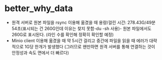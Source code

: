 # better_why_data
- 원격 서버로 원본 파일을 rsync 이용해 옮겼을 때 용량/걸린 시간: 278.43G/49분 54초(표시되는 건 260G인데 이유는 찾지 못함-du -sh 사용)- 원본 파일에서도 260G로 표시된다.
  (라인 수를 확인해 정확히 확인할 예정)
- Minio client 이용해 옮겼을 때 약 5시간 걸리고 중간에 파일을 읽을 때 에러가 대략적으로 1G당 한개가 발생했다
  (그러므로 왠만하면 원격 서버를 통해 연결하는 것이 안정성과 속도 면에서 더 빠르다)
